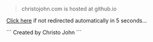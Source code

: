 > christojohn.com is hosted at github.io

<meta http-equiv="refresh" content="5; URL=bit.ly/christo-john">

[Click here](bit.ly/christo-john) if not redirected automatically in 5 seconds...

 ´´´
Created by Christo John
´´´


